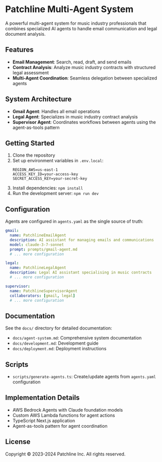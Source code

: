 # Patchline Multi-Agent System

A powerful multi-agent system for music industry professionals that combines specialized AI agents to handle email communication and legal document analysis.

## Features

- **Email Management**: Search, read, draft, and send emails
- **Contract Analysis**: Analyze music industry contracts with structured legal assessment
- **Multi-Agent Coordination**: Seamless delegation between specialized agents

## System Architecture

- **Gmail Agent**: Handles all email operations
- **Legal Agent**: Specializes in music industry contract analysis
- **Supervisor Agent**: Coordinates workflows between agents using the agent-as-tools pattern

## Getting Started

1. Clone the repository
2. Set up environment variables in `.env.local`:
   ```
   REGION_AWS=us-east-1
   ACCESS_KEY_ID=your-access-key
   SECRET_ACCESS_KEY=your-secret-key
   ```
3. Install dependencies: `npm install`
4. Run the development server: `npm run dev`

## Configuration

Agents are configured in `agents.yaml` as the single source of truth:

```yaml
gmail:
  name: PatchlineEmailAgent
  description: AI assistant for managing emails and communications
  model: claude-3-7-sonnet
  prompt: prompts/gmail-agent.md
  # ... more configuration

legal:
  name: PatchlineLegalAgent
  description: Legal AI assistant specialising in music contracts
  # ... more configuration

supervisor:
  name: PatchlineSupervisorAgent
  collaborators: [gmail, legal]
  # ... more configuration
```

## Documentation

See the `docs/` directory for detailed documentation:

- `docs/agent-system.md`: Comprehensive system documentation
- `docs/development.md`: Development guide
- `docs/deployment.md`: Deployment instructions

## Scripts

- `scripts/generate-agents.ts`: Create/update agents from `agents.yaml` configuration

## Implementation Details

- AWS Bedrock Agents with Claude foundation models
- Custom AWS Lambda functions for agent actions
- TypeScript Next.js application
- Agent-as-tools pattern for agent coordination

## License

Copyright © 2023-2024 Patchline Inc. All rights reserved. 